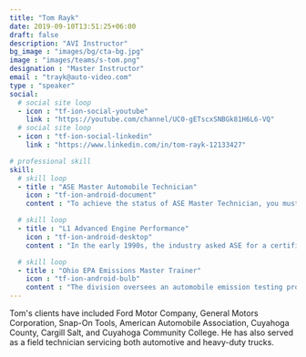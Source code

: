 ```yaml
---
title: "Tom Rayk"
date: 2019-09-10T13:51:25+06:00
draft: false
description: "AVI Instructor"
bg_image : "images/bg/cta-bg.jpg"
image : "images/teams/s-tom.png"
designation : "Master Instructor"
email : "trayk@auto-video.com"
type : "speaker"
social:
  # social site loop
  - icon : "tf-ion-social-youtube"
    link : "https://youtube.com/channel/UC0-gETscxSNBGk81H6L6-VQ"
  # social site loop
  - icon : "tf-ion-social-linkedin"
    link : "https://www.linkedin.com/in/tom-rayk-12133427"

# professional skill
skill:
  # skill loop
  - title : "ASE Master Automobile Technician"
    icon : "tf-ion-android-document"
    content : "To achieve the status of ASE Master Technician, you must achieve certification in all tests A1-A8 in the series."

  # skill loop
  - title : "L1 Advanced Engine Performance"
    icon : "tf-ion-android-desktop"
    content : "In the early 1990s, the industry asked ASE for a certification test to address the enhanced I/M emissions initiatives of that time. The Advanced Engine Performance Specialist (L1) Test answered that call by measuring the knowledge needed to diagnose emission failures and driveability problems on computer-controlled engine systems."

  # skill loop
  - title : "Ohio EPA Emissions Master Trainer"
    icon : "tf-ion-android-bulb"
    content : "The division oversees an automobile emission testing program to minimize emissions from mobile sources."
---
```


Tom's clients have included Ford Motor Company, General Motors Corporation, Snap-On Tools,  American Automobile Association, Cuyahoga County, Cargill Salt, and Cuyahoga Community College. He has also served as a field technician servicing both automotive and heavy-duty trucks.
